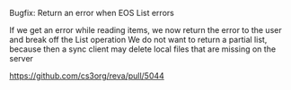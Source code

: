 Bugfix: Return an error when EOS List errors

If we get an error while reading items, we now return the error to the user and break off the List operation
We do not want to return a partial list, because then a sync client may delete local files that are missing on the server

https://github.com/cs3org/reva/pull/5044